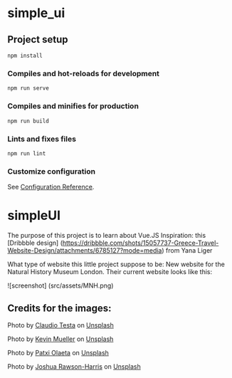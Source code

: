 # simple_ui

## Project setup
```
npm install
```

### Compiles and hot-reloads for development
```
npm run serve
```

### Compiles and minifies for production
```
npm run build
```

### Lints and fixes files
```
npm run lint
```

### Customize configuration
See [Configuration Reference](https://cli.vuejs.org/config/).
# simpleUI
The purpose of this project is to learn about Vue.JS
Inspiration: this [Dribbble design] (https://dribbble.com/shots/15057737-Greece-Travel-Website-Design/attachments/6785127?mode=media)  from Yana Liger

What type of website this little project suppose to be: 
New website for the Natural History Museum London. Their current website looks like this: 

![screenshot] (src/assets/MNH.png)

## Credits for the images: 
Photo by <a href="https://unsplash.com/@claudiotesta?utm_source=unsplash&utm_medium=referral&utm_content=creditCopyText">Claudio Testa</a> on <a href="https://unsplash.com/?utm_source=unsplash&utm_medium=referral&utm_content=creditCopyText">Unsplash</a>
  
Photo by <a href="https://unsplash.com/@kevinmueller?utm_source=unsplash&utm_medium=referral&utm_content=creditCopyText">Kevin Mueller</a> on <a href="https://unsplash.com/?utm_source=unsplash&utm_medium=referral&utm_content=creditCopyText">Unsplash</a>
  
Photo by <a href="https://unsplash.com/@patxiolaeta?utm_source=unsplash&utm_medium=referral&utm_content=creditCopyText">Patxi Olaeta</a> on <a href="https://unsplash.com/?utm_source=unsplash&utm_medium=referral&utm_content=creditCopyText">Unsplash</a>
  
Photo by <a href="https://unsplash.com/@joshrh19?utm_source=unsplash&utm_medium=referral&utm_content=creditCopyText">Joshua Rawson-Harris</a> on <a href="https://unsplash.com/?utm_source=unsplash&utm_medium=referral&utm_content=creditCopyText">Unsplash</a>
  
